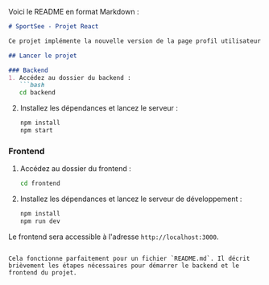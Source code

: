 Voici le README en format Markdown :

```markdown
# SportSee - Projet React

Ce projet implémente la nouvelle version de la page profil utilisateur de SportSee, avec des graphiques et des statistiques sur l'activité sportive.

## Lancer le projet

### Backend
1. Accédez au dossier du backend :
   ```bash
   cd backend
   ```
2. Installez les dépendances et lancez le serveur :
   ```bash
   npm install
   npm start
   ```

### Frontend
1. Accédez au dossier du frontend :
   ```bash
   cd frontend
   ```
2. Installez les dépendances et lancez le serveur de développement :
   ```bash
   npm install
   npm run dev
   ```

Le frontend sera accessible à l'adresse `http://localhost:3000`.
```

Cela fonctionne parfaitement pour un fichier `README.md`. Il décrit brièvement les étapes nécessaires pour démarrer le backend et le frontend du projet.
